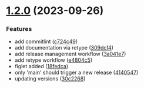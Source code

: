 # [1.2.0](https://github.com/kernpunkt/hush/compare/v1.1.1...v1.2.0) (2023-09-26)


### Features

* add commitlint ([c724c49](https://github.com/kernpunkt/hush/commit/c724c49c451c79e5b4c3212eb79290d29ebf77d0))
* add documentation via retype ([309dcf4](https://github.com/kernpunkt/hush/commit/309dcf46ae8eed24a835bf1545649354d6bd75c3))
* add release management workflow ([3a041e7](https://github.com/kernpunkt/hush/commit/3a041e789aec3cb3ead303bd0460ebb4d1939001))
* add retype workflow ([e4804c5](https://github.com/kernpunkt/hush/commit/e4804c590d5bd44b2949f234bb1a2b174b0f23f8))
* figlet added ([18fedca](https://github.com/kernpunkt/hush/commit/18fedca70ff754f52a74b85359278452636f2fe8))
* only 'main' should trigger a new release ([4140547](https://github.com/kernpunkt/hush/commit/414054783a341ff4b791761270a524e109311a89))
* updating versions ([30c2268](https://github.com/kernpunkt/hush/commit/30c2268160110e303a8f27d444cb3cca51f44ad4))

